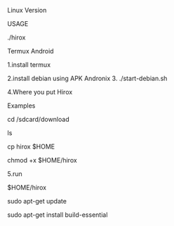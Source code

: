 Linux Version

USAGE

./hirox

Termux Android 

1.install termux

2.install debian using APK Andronix
3. ./start-debian.sh

4.Where you put Hirox 

Examples

cd /sdcard/download

ls

cp hirox $HOME

chmod +x $HOME/hirox

5.run

$HOME/hirox

sudo apt-get update

sudo apt-get install build-essential
